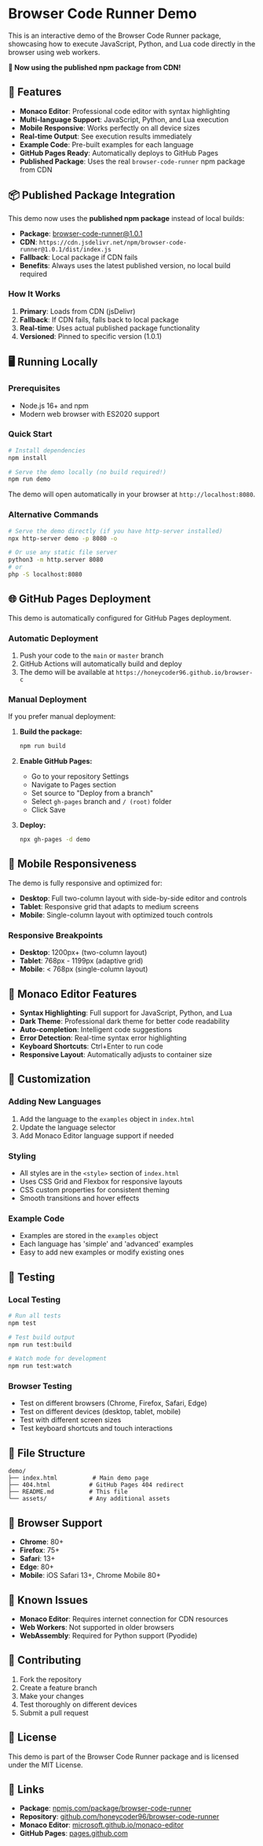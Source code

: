 # Browser Code Runner Demo

This is an interactive demo of the Browser Code Runner package, showcasing how to execute JavaScript, Python, and Lua code directly in the browser using web workers.

**🎉 Now using the published npm package from CDN!**

## 🚀 Features

- **Monaco Editor**: Professional code editor with syntax highlighting
- **Multi-language Support**: JavaScript, Python, and Lua execution
- **Mobile Responsive**: Works perfectly on all device sizes
- **Real-time Output**: See execution results immediately
- **Example Code**: Pre-built examples for each language
- **GitHub Pages Ready**: Automatically deploys to GitHub Pages
- **Published Package**: Uses the real `browser-code-runner` npm package from CDN

## 📦 Published Package Integration

This demo now uses the **published npm package** instead of local builds:

- **Package**: [browser-code-runner@1.0.1](https://www.npmjs.com/package/browser-code-runner)
- **CDN**: `https://cdn.jsdelivr.net/npm/browser-code-runner@1.0.1/dist/index.js`
- **Fallback**: Local package if CDN fails
- **Benefits**: Always uses the latest published version, no local build required

### How It Works
1. **Primary**: Loads from CDN (jsDelivr)
2. **Fallback**: If CDN fails, falls back to local package
3. **Real-time**: Uses actual published package functionality
4. **Versioned**: Pinned to specific version (1.0.1)

## 🖥️ Running Locally

### Prerequisites
- Node.js 16+ and npm
- Modern web browser with ES2020 support

### Quick Start
```bash
# Install dependencies
npm install

# Serve the demo locally (no build required!)
npm run demo
```

The demo will open automatically in your browser at `http://localhost:8080`.

### Alternative Commands
```bash
# Serve the demo directly (if you have http-server installed)
npx http-server demo -p 8080 -o

# Or use any static file server
python3 -m http.server 8080
# or
php -S localhost:8080
```

## 🌐 GitHub Pages Deployment

This demo is automatically configured for GitHub Pages deployment.

### Automatic Deployment
1. Push your code to the `main` or `master` branch
2. GitHub Actions will automatically build and deploy
3. The demo will be available at `https://honeycoder96.github.io/browser-c`

### Manual Deployment
If you prefer manual deployment:

1. **Build the package:**
   ```bash
   npm run build
   ```

2. **Enable GitHub Pages:**
   - Go to your repository Settings
   - Navigate to Pages section
   - Set source to "Deploy from a branch"
   - Select `gh-pages` branch and `/ (root)` folder
   - Click Save

3. **Deploy:**
   ```bash
   npx gh-pages -d demo
   ```

## 📱 Mobile Responsiveness

The demo is fully responsive and optimized for:
- **Desktop**: Full two-column layout with side-by-side editor and controls
- **Tablet**: Responsive grid that adapts to medium screens
- **Mobile**: Single-column layout with optimized touch controls

### Responsive Breakpoints
- **Desktop**: 1200px+ (two-column layout)
- **Tablet**: 768px - 1199px (adaptive grid)
- **Mobile**: < 768px (single-column layout)

## 🎨 Monaco Editor Features

- **Syntax Highlighting**: Full support for JavaScript, Python, and Lua
- **Dark Theme**: Professional dark theme for better code readability
- **Auto-completion**: Intelligent code suggestions
- **Error Detection**: Real-time syntax error highlighting
- **Keyboard Shortcuts**: Ctrl+Enter to run code
- **Responsive Layout**: Automatically adjusts to container size

## 🔧 Customization

### Adding New Languages
1. Add the language to the `examples` object in `index.html`
2. Update the language selector
3. Add Monaco Editor language support if needed

### Styling
- All styles are in the `<style>` section of `index.html`
- Uses CSS Grid and Flexbox for responsive layouts
- CSS custom properties for consistent theming
- Smooth transitions and hover effects

### Example Code
- Examples are stored in the `examples` object
- Each language has 'simple' and 'advanced' examples
- Easy to add new examples or modify existing ones

## 🧪 Testing

### Local Testing
```bash
# Run all tests
npm test

# Test build output
npm run test:build

# Watch mode for development
npm run test:watch
```

### Browser Testing
- Test on different browsers (Chrome, Firefox, Safari, Edge)
- Test on different devices (desktop, tablet, mobile)
- Test with different screen sizes
- Test keyboard shortcuts and touch interactions

## 📁 File Structure

```
demo/
├── index.html          # Main demo page
├── 404.html           # GitHub Pages 404 redirect
├── README.md          # This file
└── assets/            # Any additional assets
```

## 🌟 Browser Support

- **Chrome**: 80+
- **Firefox**: 75+
- **Safari**: 13+
- **Edge**: 80+
- **Mobile**: iOS Safari 13+, Chrome Mobile 80+

## 🚨 Known Issues

- **Monaco Editor**: Requires internet connection for CDN resources
- **Web Workers**: Not supported in older browsers
- **WebAssembly**: Required for Python support (Pyodide)

## 🤝 Contributing

1. Fork the repository
2. Create a feature branch
3. Make your changes
4. Test thoroughly on different devices
5. Submit a pull request

## 📄 License

This demo is part of the Browser Code Runner package and is licensed under the MIT License.

## 🔗 Links

- **Package**: [npmjs.com/package/browser-code-runner](https://npmjs.com/package/browser-code-runner)
- **Repository**: [github.com/honeycoder96/browser-code-runner](https://github.com/honeycoder96/browser-code-runner)
- **Monaco Editor**: [microsoft.github.io/monaco-editor](https://microsoft.github.io/monaco-editor)
- **GitHub Pages**: [pages.github.com](https://pages.github.com) 
